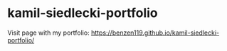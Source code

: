 # kamil-siedlecki-portfolio
Visit page with my portfolio: https://benzen119.github.io/kamil-siedlecki-portfolio/
